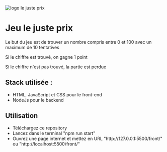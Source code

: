 <img src="lejusteprix.png" alt="logo le juste prix">
<h1>Jeu le juste prix</h1>

<div>
    <p>Le but du jeu est de trouver un nombre compris entre 0 et 100 avec un maximum de 10 tentatives</p>
    <p>Si le chiffre est trouvé, on gagne 1 point</p>
    <p>Si le chiffre n'est pas trouvé, la partie est perdue</p>
</div>

<div>
    <h2>Stack utilisée :</h2>
        <ul>
            <li>HTML, JavaScript et CSS pour le front-end</li>
            <li>NodeJs pour le backend </li>
        </ul>
</div>


<div>
    <h2>Utilisation</h2>
        <ul>
            <li>Téléchargez ce repository</li>
            <li>Lancez dans le terminal "npm run start"</li>
            <li>Ouvrez une page internet et mettez en URL "http://127.0.0.1:5500/front/" ou "http://localhost:5500/front/"</li>
        </ul>
</div>

